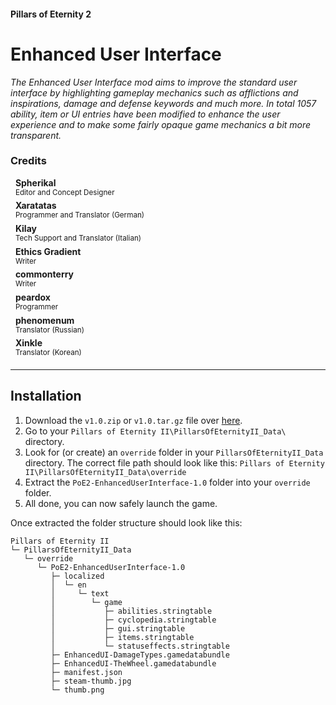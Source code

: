 #### Pillars of Eternity 2
# Enhanced User Interface
*The Enhanced User Interface mod aims to improve the standard user interface by highlighting gameplay mechanics such as afflictions and inspirations, damage and defense keywords and much more. In total 1057 ability, item or UI entries have been modified to enhance the user experience and to make some fairly opaque game mechanics a bit more transparent.*

### Credits
&nbsp;&nbsp;**Spherikal**\
&nbsp;&nbsp;<sup>Editor and Concept Designer</sup>\
&nbsp;&nbsp;**Xaratatas**\
&nbsp;&nbsp;<sup>Programmer and Translator (German)</sup>\
&nbsp;&nbsp;**Kilay**\
&nbsp;&nbsp;<sup>Tech Support and Translator (Italian)</sup>\
&nbsp;&nbsp;**Ethics Gradient**\
&nbsp;&nbsp;<sup>Writer</sup>\
&nbsp;&nbsp;**commonterry**\
&nbsp;&nbsp;<sup>Writer</sup>\
&nbsp;&nbsp;**peardox**\
&nbsp;&nbsp;<sup>Programmer</sup>\
&nbsp;&nbsp;**phenomenum**\
&nbsp;&nbsp;<sup>Translator (Russian)</sup>\
&nbsp;&nbsp;**Xinkle**\
&nbsp;&nbsp;<sup>Translator (Korean)</sup>

***

## Installation

1. Download the `v1.0.zip` or `v1.0.tar.gz` file over [here](releases).
2. Go to your `Pillars of Eternity II\PillarsOfEternityII_Data\` directory.
3. Look for (or create) an `override` folder in your `PillarsOfEternityII_Data` directory.
The correct file path should look like this: `Pillars of Eternity II\PillarsOfEternityII_Data\override`
4. Extract the `PoE2-EnhancedUserInterface-1.0` folder into your `override` folder.
6. All done, you can now safely launch the game.

Once extracted the folder structure should look like this:
```
Pillars of Eternity II
└─ PillarsOfEternityII_Data
   └─ override
      └─ PoE2-EnhancedUserInterface-1.0
         ├─ localized
         │  └─ en
         │     └─ text
         │        └─ game
         │           ├─ abilities.stringtable
         │           ├─ cyclopedia.stringtable
         │           ├─ gui.stringtable
         │           ├─ items.stringtable
         │           └─ statuseffects.stringtable
         ├─ EnhancedUI-DamageTypes.gamedatabundle
         ├─ EnhancedUI-TheWheel.gamedatabundle
         ├─ manifest.json
         ├─ steam-thumb.jpg
         └─ thumb.png
```
